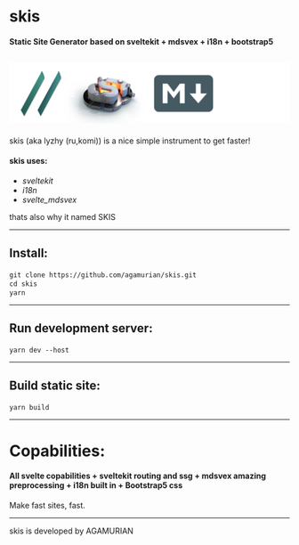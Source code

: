 # skis

#### Static Site Generator based on sveltekit + mdsvex + i18n + bootstrap5

![skis_logo](static/skis_about.webp)
---
skis (aka lyzhy (ru,komi)) is a nice simple instrument to get faster!

#### skis uses:
- _sveltekit_
- _i18n_
- _svelte_mdsvex_
 
 thats also why it named SKIS

---

## Install:
```
git clone https://github.com/agamurian/skis.git
cd skis
yarn

```

---

## Run development server:
```
yarn dev --host

```

---

## Build static site:
```
yarn build

```

---

# Copabilities:

#### All svelte copabilities + sveltekit routing and ssg + mdsvex amazing preprocessing + i18n built in + Bootstrap5 css
Make fast sites, fast.

---

skis is developed by AGAMURIAN
